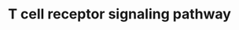 ---
annotations:
- type: Cell Type Ontology
  value: T cell
- type: Pathway Ontology
  value: signaling pathway
authors:
- MaintBot
- MirellaKalafati
- Eweitz
description: ''
last-edited: 2021-05-15
organisms:
- Danio rerio
redirect_from:
- /index.php/Pathway:WP1345
- /instance/WP1345
schema-jsonld:
- '@context': https://schema.org/
  '@id': https://wikipathways.github.io/pathways/WP1345.html
  '@type': Dataset
  creator:
    '@type': Organization
    name: WikiPathways
  description: ''
  keywords:
  - map2k1
  - CD3D
  - LOC564517
  - LOC100000720
  - fynb
  - crebbpb
  - UNC119
  - braf
  - creb1
  - LOC571865
  - src
  - SOS1
  - rap1a
  - sla1
  - VAV2
  - rasa1
  - zgc:172250
  - CD3E
  - zgc:162320
  - cish
  - fos
  - LAX1
  - DTX1
  - ptprja
  - PTPN3
  - rac2
  - LIME1
  - LOC558288
  - PPP3CB
  - tuba8l2
  - CH211-127H20.2
  - TRA@
  - mapk3
  - zgc:63721
  - KHDRBS1
  - TXK
  - STAT5A
  - CD2
  - zgc:153534
  - cebpb
  - LOC792354
  - sh2d3ca
  - STAT5B
  - MAP4K1
  - LOC100151491
  - PTPN12
  - zgc:171590
  - plcg1
  - LOC563639
  - cd2apl
  - LOC557176
  - arhgdig
  - ptk2.1
  - cblb
  - ARHGEF7
  - zgc:112091
  - NEDD9
  - SHB
  - LOC100000665
  - wasb
  - dnm2l
  - HDAC7A
  - zgc:55557
  - YWHAQ
  - itk
  - LCK
  - PTPRH
  - syk
  - VAV1
  - pxn
  - ctnnb1
  - ripk2
  - PRKD2
  - LOC564899
  - zgc:110844
  - LNK
  - LOC100003365
  - NFAM1
  - CD3G
  - CD3Z
  - CD5
  - mapk7
  - LAT
  - ncl
  - SIT1
  - PRKCQ
  - LOC798084
  - si:dkey-78k11.1
  - DKEY-234H16.4
  - pik3r2
  - oxsr1a
  - TRAT1
  - zgc:112450
  - wu:fk86g11
  - DOCK2
  - ptpn6
  - LOC796938
  - MUC1
  - dlg1
  - evlb
  - LOC557072
  - FCRL3
  - cbl
  - zgc:158223
  - cdc42l
  - ptk2bb
  - ptpn11
  - zgc:110383
  - mapk1
  - LOC100149388
  - zgc:92124
  - crkl
  - PTPRC
  - GRAP
  - CH211-67F24.8
  - CD4
  - wu:fb79a07
  - si:dkey-24l11.5
  - stat1a
  - skap2
  - ENAH
  - NCK1
  - TRB@
  - CD8A
  - JAK3
  - crk
  - grb2
  - jun
  - WASF2
  - RASGRP2
  - pak1
  - SH2D2A
  - zgc:101809
  - tubb5
  - LOC793398
  license: CC0
  name: T cell receptor signaling pathway
seo: CreativeWork
title: T cell receptor signaling pathway
wpid: WP1345
---